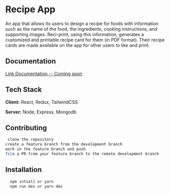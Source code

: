 
# Recipe App

 An app that allows its users to design a recipe for foods with information such as the name of the food, the ingredients, cooking instructions, and supporting images. Reci-print, using this information, generates a customized and printable recipe card for them (in PDF format). Their recipe cards are made available on the app for other users to like and print.



## Documentation

[Link Documentation -- Coming soon](https://c)


## Tech Stack

**Client:** React, Redux, TailwindCSS

**Server:** Node, Express, Mongodb


## Contributing

```bash
 clone the repository
create a feature branch from the development branch
work in the feature branch and push
file a PR from your feature branch to the remote development branch
```
## Installation

```bash
  npm intsall or yarn 
  npm run dev or yarn dev
```
    
